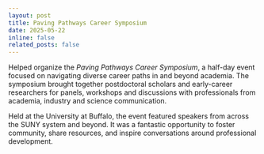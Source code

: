 ```yaml
---
layout: post
title: Paving Pathways Career Symposium
date: 2025-05-22
inline: false
related_posts: false
---
```

Helped organize the *Paving Pathways Career Symposium*, a half-day event focused on navigating diverse career paths in and beyond academia. The symposium brought together postdoctoral scholars and early-career researchers for panels, workshops and discussions with professionals from academia, industry and science communication.

Held at the University at Buffalo, the event featured speakers from across the SUNY system and beyond. It was a fantastic opportunity to foster community, share resources, and inspire conversations around professional development.